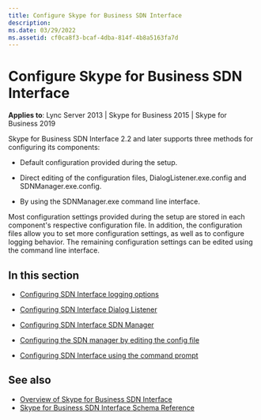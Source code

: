 ```yaml
---
title: Configure Skype for Business SDN Interface
description:
ms.date: 03/29/2022 
ms.assetid: cf0ca8f3-bcaf-4dba-814f-4b8a5163fa7d
---
```



# Configure Skype for Business SDN Interface

 **Applies to**: Lync Server 2013 | Skype for Business 2015 | Skype for Business 2019

Skype for Business SDN Interface 2.2 and later supports three methods for configuring its components:
  
- Default configuration provided during the setup.

- Direct editing of the configuration files, DialogListener.exe.config and SDNManager.exe.config.

- By using the SDNManager.exe command line interface.

Most configuration settings provided during the setup are stored in each component's respective configuration file. In addition, the configuration files allow you to set more configuration settings, as well as to configure logging behavior. The remaining configuration settings can be edited using the command line interface.

## In this section

- [Configuring SDN Interface logging options](configuring-logging-options.md)

- [Configuring SDN Interface Dialog Listener](configuring-dialog-listener.md)

- [Configuring SDN Interface SDN Manager](configuring-sdn-manager.md)

- [Configuring the SDN manager by editing the config file](configuring-sdn-manager-using-the-config-file.md)

- [Configuring SDN Interface using the command prompt](configuring-sdn-interface-using-the-command-prompt.md)

## See also

- [Overview of Skype for Business SDN Interface](overview.md)
- [Skype for Business SDN Interface Schema Reference](skype-for-business-sdn-interface-schema-reference.md)
